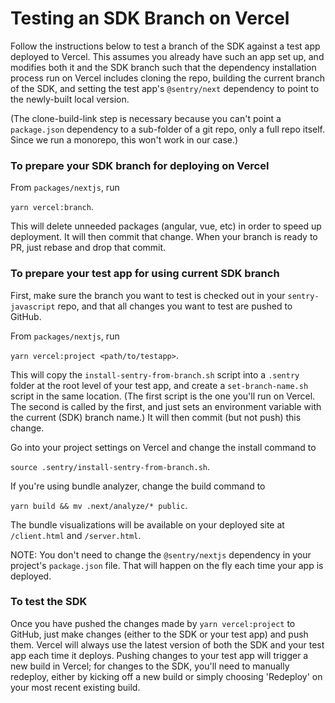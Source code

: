 # Testing an SDK Branch on Vercel

Follow the instructions below to test a branch of the SDK against a test app deployed to Vercel. This assumes you
already have such an app set up, and modifies both it and the SDK branch such that the dependency installation process
run on Vercel includes cloning the repo, building the current branch of the SDK, and setting the test app's
`@sentry/next` dependency to point to the newly-built local version.

(The clone-build-link step is necessary because you can't point a `package.json` dependency to a sub-folder of a git
repo, only a full repo itself. Since we run a monorepo, this won't work in our case.)

### To prepare your SDK branch for deploying on Vercel

From `packages/nextjs`, run

  `yarn vercel:branch`.

This will delete unneeded packages (angular, vue, etc) in order to speed up deployment. It will then commit that change.
When your branch is ready to PR, just rebase and drop that commit.

### To prepare your test app for using current SDK branch

First, make sure the branch you want to test is checked out in your `sentry-javascript` repo, and that all changes you
want to test are pushed to GitHub.

From `packages/nextjs`, run

  `yarn vercel:project <path/to/testapp>`.

This will copy the `install-sentry-from-branch.sh` script into a `.sentry` folder at the root level of your test app,
and create a `set-branch-name.sh` script in the same location. (The first script is the one you'll run on Vercel. The
second is called by the first, and just sets an environment variable with the current (SDK) branch name.) It will then
commit (but not push) this change.

Go into your project settings on Vercel and change the install command to

  `source .sentry/install-sentry-from-branch.sh`.

If you're using bundle analyzer, change the build command to

  `yarn build && mv .next/analyze/* public`.

The bundle visualizations will be available on your deployed site at `/client.html` and `/server.html`.

NOTE: You don't need to change the `@sentry/nextjs` dependency in your project's `package.json` file. That will happen
on the fly each time your app is deployed.

### To test the SDK

Once you have pushed the changes made by `yarn vercel:project` to GitHub, just make changes (either to the SDK or your
test app) and push them. Vercel will always use the latest version of both the SDK and your test app each time it
deploys. Pushing changes to your test app will trigger a new build in Vercel; for changes to the SDK, you'll need to
manually redeploy, either by kicking off a new build or simply choosing 'Redeploy' on your most recent existing build.

